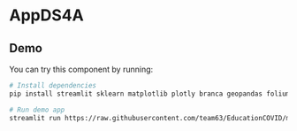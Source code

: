 # AppDS4A

## Demo

You can try this component by running:

```sh
# Install dependencies
pip install streamlit sklearn matplotlib plotly branca geopandas folium streamlit_folium streamlit_pandas_profiling pandas_profiling statsmodels streamlit_embedcode

# Run demo app
streamlit run https://raw.githubusercontent.com/team63/EducationCOVID/master/Stream.py
```
